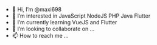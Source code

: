 - 👋 Hi, I’m @maxi698
- 👀 I’m interested in JavaScript NodeJS PHP Java Flutter
- 🌱 I’m currently learning VueJS and Flutter
- 💞️ I’m looking to collaborate on ...
- 📫 How to reach me ...

<!---
maxi698/maxi698 is a ✨ special ✨ repository because its `README.md` (this file) appears on your GitHub profile.
You can click the Preview link to take a look at your changes.
--->
